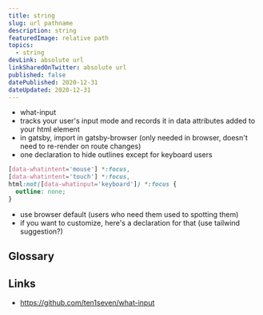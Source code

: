 ```yaml
---
title: string
slug: url pathname
description: string
featuredImage: relative path
topics:
  - string
devLink: absolute url
linkSharedOnTwitter: absolute url
published: false
datePublished: 2020-12-31
dateUpdated: 2020-12-31
---
```


<!--

Tips:

- Write for one person (not everyone): https://twitter.com/b0rk/status/1262415197345636353
- Put main ideas in headings: https://twitter.com/b0rk/status/1262756496162476033

-->

- what-input
- tracks your user's input mode and records it in data attributes added to your html element
- in gatsby, import in gatsby-browser (only needed in browser, doesn't need to re-render on route changes)
- one declaration to hide outlines except for keyboard users

```css
[data-whatintent='mouse'] *:focus,
[data-whatintent='touch'] *:focus,
html:not([data-whatinput='keyboard']) *:focus {
  outline: none;
}
```

- use browser default (users who need them used to spotting them)
- if you want to customize, here's a declaration for that (use tailwind suggestion?)

## Glossary

## Links

- https://github.com/ten1seven/what-input
